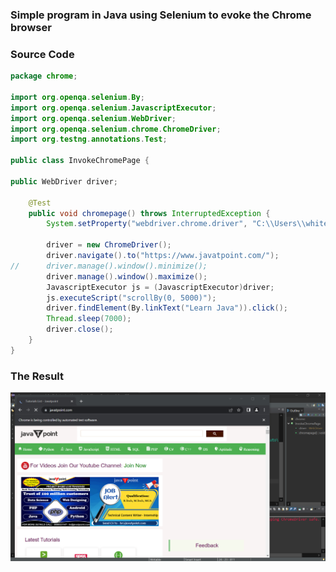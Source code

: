 ### Simple program in Java using Selenium to evoke the Chrome browser

### Source Code

```Java
package chrome;

import org.openqa.selenium.By;
import org.openqa.selenium.JavascriptExecutor;
import org.openqa.selenium.WebDriver;
import org.openqa.selenium.chrome.ChromeDriver;
import org.testng.annotations.Test;

public class InvokeChromePage {
	
public WebDriver driver;
	
	@Test
	public void chromepage() throws InterruptedException { 
		System.setProperty("webdriver.chrome.driver", "C:\\Users\\white\\Desktop\\QA\\Auto\\chromedriver.exe");
				
		driver = new ChromeDriver();
		driver.navigate().to("https://www.javatpoint.com/");
//		driver.manage().window().minimize();
		driver.manage().window().maximize();
		JavascriptExecutor js = (JavascriptExecutor)driver;
		js.executeScript("scrollBy(0, 5000)");
		driver.findElement(By.linkText("Learn Java")).click();
		Thread.sleep(7000);
		driver.close();
	}
}
```
### The Result
<img src="img/googleChrome.png" />